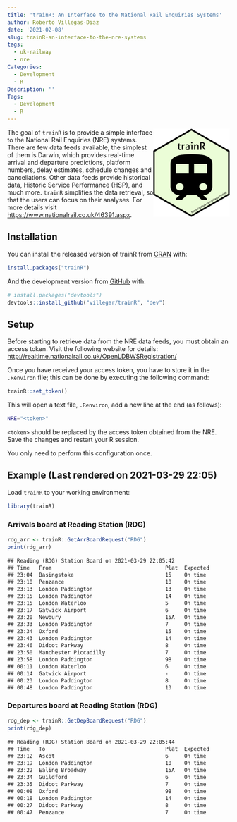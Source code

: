 ```yaml
---
title: 'trainR: An Interface to the National Rail Enquiries Systems'
author: Roberto Villegas-Diaz
date: '2021-02-08'
slug: trainR-an-interface-to-the-nre-systems
tags:
  - uk-railway
  - nre
Categories:
  - Development
  - R
Description: ''
Tags:
  - Development
  - R
---
```


<img src="https://raw.githubusercontent.com/villegar/trainR/main/inst/images/logo.png" alt="logo" align="right" height=200px/>

The goal of `trainR` is to provide a simple interface to the 
National Rail Enquiries (NRE) systems. There are few data feeds 
available, the simplest of them is Darwin, which provides real-time 
arrival and departure predictions, platform numbers, delay estimates, 
schedule changes and cancellations. Other data feeds provide historical 
data, Historic Service Performance (HSP), and much more. `trainR` 
simplifies the data retrieval, so that the users can focus on their 
analyses. For more details visit 
https://www.nationalrail.co.uk/46391.aspx.

## Installation

You can install the released version of trainR from [CRAN](https://CRAN.R-project.org) with:

``` r
install.packages("trainR")
```

And the development version from [GitHub](https://github.com/) with:

``` r
# install.packages("devtools")
devtools::install_github("villegar/trainR", "dev")
```

## Setup
Before starting to retrieve data from the NRE data feeds, you must obtain an access token. 
Visit the following website for details: http://realtime.nationalrail.co.uk/OpenLDBWSRegistration/

Once you have received your access token, you have to store it in the `.Renviron` file; this can be 
done by executing the following command:


```r
trainR::set_token()
```

This will open a text file, `.Renviron`, add a new line at the end (as follows):

```bash
NRE="<token>"
```

`<token>` should be replaced by the access token obtained from the NRE. Save the changes and restart 
your R session.

You only need to perform this configuration once.

## Example (Last rendered on 2021-03-29 22:05)

Load `trainR` to your working environment:

```r
library(trainR)
```

### Arrivals board at Reading Station (RDG)


```r
rdg_arr <- trainR::GetArrBoardRequest("RDG")
print(rdg_arr)
```

```
## Reading (RDG) Station Board on 2021-03-29 22:05:42
## Time   From                                    Plat  Expected
## 23:04  Basingstoke                             15    On time
## 23:10  Penzance                                10    On time
## 23:13  London Paddington                       13    On time
## 23:15  London Paddington                       14    On time
## 23:15  London Waterloo                         5     On time
## 23:17  Gatwick Airport                         6     On time
## 23:20  Newbury                                 15A   On time
## 23:33  London Paddington                       7     On time
## 23:34  Oxford                                  15    On time
## 23:43  London Paddington                       14    On time
## 23:46  Didcot Parkway                          8     On time
## 23:50  Manchester Piccadilly                   7     On time
## 23:58  London Paddington                       9B    On time
## 00:11  London Waterloo                         6     On time
## 00:14  Gatwick Airport                         -     On time
## 00:23  London Paddington                       8     On time
## 00:48  London Paddington                       13    On time
```

### Departures board at Reading Station (RDG)


```r
rdg_dep <- trainR::GetDepBoardRequest("RDG")
print(rdg_dep)
```

```
## Reading (RDG) Station Board on 2021-03-29 22:05:44
## Time   To                                      Plat  Expected
## 23:12  Ascot                                   6     On time
## 23:19  London Paddington                       10    On time
## 23:22  Ealing Broadway                         15A   On time
## 23:34  Guildford                               6     On time
## 23:35  Didcot Parkway                          7     On time
## 00:08  Oxford                                  9B    On time
## 00:18  London Paddington                       14    On time
## 00:27  Didcot Parkway                          8     On time
## 00:47  Penzance                                7     On time
```

